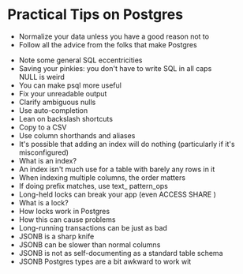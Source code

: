 # Practical Tips on Postgres

* Normalize your data unless you have a good reason not to
* Follow all the advice from the folks that make Postgres
- ﻿﻿Note some general SQL eccentricities
- ﻿﻿Saving your pinkies: you don't have to write SQL in all caps  
    NULL is weird
- ﻿﻿You can make psql more useful
- ﻿﻿Fix your unreadable output
- ﻿﻿Clarify ambiguous nulls
- ﻿﻿Use auto-completion
- ﻿﻿Lean on backslash shortcuts
- ﻿﻿Copy to a CSV
- ﻿﻿Use column shorthands and aliases
- ﻿﻿It's possible that adding an index will do nothing (particularly if it's misconfigured)
- ﻿﻿What is an index?
- ﻿﻿An index isn't much use for a table with barely any rows in it
- ﻿﻿When indexing multiple columns, the order matters
- ﻿﻿If doing prefix matches, use text_ pattern_ops
- ﻿﻿Long-held locks can break your app (even ACCESS SHARE )
- ﻿﻿What is a lock?
- ﻿﻿How locks work in Postgres
- ﻿﻿How this can cause problems
- ﻿﻿Long-running transactions can be just as bad
- ﻿﻿JSONB is a sharp knife
- ﻿﻿JSONB can be slower than normal columns
- ﻿﻿JSONB is not as self-documenting as a standard table schema
- ﻿﻿JSONB Postgres types are a bit awkward to work wit

